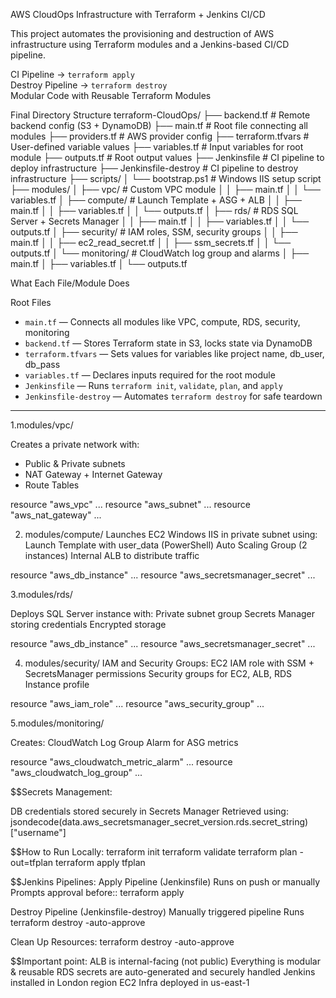 AWS CloudOps Infrastructure with Terraform + Jenkins CI/CD

This project automates the provisioning and destruction of AWS infrastructure using Terraform modules and a Jenkins-based CI/CD pipeline.

CI Pipeline → `terraform apply`  
Destroy Pipeline → `terraform destroy`  
Modular Code with Reusable Terraform Modules


 Final Directory Structure
terraform-CloudOps/
├── backend.tf # Remote backend config (S3 + DynamoDB)
├── main.tf # Root file connecting all modules
├── providers.tf # AWS provider config
├── terraform.tfvars # User-defined variable values
├── variables.tf # Input variables for root module
├── outputs.tf # Root output values
├── Jenkinsfile # CI pipeline to deploy infrastructure
├── Jenkinsfile-destroy # CI pipeline to destroy infrastructure
├── scripts/
│ └── bootstrap.ps1 # Windows IIS setup script
├── modules/
│ ├── vpc/ # Custom VPC module
│ │ ├── main.tf
│ │ └── variables.tf
│ ├── compute/ # Launch Template + ASG + ALB
│ │ ├── main.tf
│ │ ├── variables.tf
│ │ └── outputs.tf
│ ├── rds/ # RDS SQL Server + Secrets Manager
│ │ ├── main.tf
│ │ ├── variables.tf
│ │ └── outputs.tf
│ ├── security/ # IAM roles, SSM, security groups
│ │ ├── main.tf
│ │ ├── ec2_read_secret.tf
│ │ ├── ssm_secrets.tf
│ │ └── outputs.tf
│ └── monitoring/ # CloudWatch log group and alarms
│ ├── main.tf
│ ├── variables.tf
│ └── outputs.tf




What Each File/Module Does

Root Files

- `main.tf` — Connects all modules like VPC, compute, RDS, security, monitoring
- `backend.tf` — Stores Terraform state in S3, locks state via DynamoDB
- `terraform.tfvars` — Sets values for variables like project name, db_user, db_pass
- `variables.tf` — Declares inputs required for the root module
- `Jenkinsfile` — Runs `terraform init`, `validate`, `plan`, and `apply`
- `Jenkinsfile-destroy` — Automates `terraform destroy` for safe teardown

---

 1.modules/vpc/

Creates a private network with:
- Public & Private subnets
- NAT Gateway + Internet Gateway
- Route Tables

resource "aws_vpc" ...
resource "aws_subnet" ...
resource "aws_nat_gateway" ...

2. modules/compute/
Launches EC2 Windows IIS in private subnet using:
Launch Template with user_data (PowerShell)
Auto Scaling Group (2 instances)
Internal ALB to distribute traffic

resource "aws_db_instance" ...
resource "aws_secretsmanager_secret" ...


3.modules/rds/

Deploys SQL Server instance with:
Private subnet group
Secrets Manager storing credentials
Encrypted storage

resource "aws_db_instance" ...
resource "aws_secretsmanager_secret" ...

4.  modules/security/
IAM and Security Groups:
EC2 IAM role with SSM + SecretsManager permissions
Security groups for EC2, ALB, RDS
Instance profile

resource "aws_iam_role" ...
resource "aws_security_group" ...


5.modules/monitoring/

Creates:
CloudWatch Log Group
Alarm for ASG metrics

resource "aws_cloudwatch_metric_alarm" ...
resource "aws_cloudwatch_log_group" ...

$$Secrets Management:

DB credentials stored securely in Secrets Manager
Retrieved using:
jsondecode(data.aws_secretsmanager_secret_version.rds.secret_string)["username"]


$$How to Run Locally:
terraform init
terraform validate
terraform plan -out=tfplan
terraform apply tfplan


$$Jenkins Pipelines:
Apply Pipeline (Jenkinsfile)
Runs on push or manually
Prompts approval before:: terraform apply

Destroy Pipeline (Jenkinsfile-destroy)
Manually triggered pipeline
Runs terraform destroy -auto-approve


Clean Up Resources:
terraform destroy -auto-approve

$$Important point:
ALB is internal-facing (not public)
Everything is modular & reusable
RDS secrets are auto-generated and securely handled
Jenkins installed in London region EC2
Infra deployed in us-east-1
